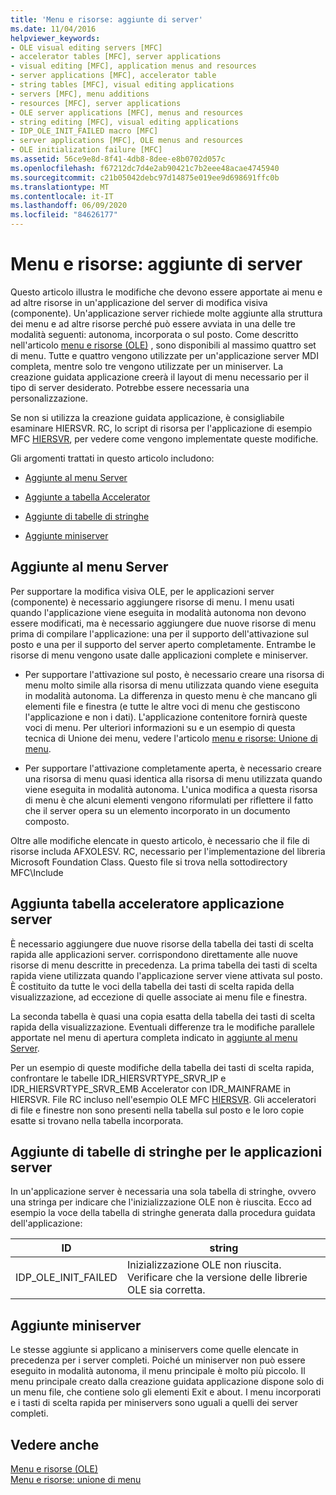 ```yaml
---
title: 'Menu e risorse: aggiunte di server'
ms.date: 11/04/2016
helpviewer_keywords:
- OLE visual editing servers [MFC]
- accelerator tables [MFC], server applications
- visual editing [MFC], application menus and resources
- server applications [MFC], accelerator table
- string tables [MFC], visual editing applications
- servers [MFC], menu additions
- resources [MFC], server applications
- OLE server applications [MFC], menus and resources
- string editing [MFC], visual editing applications
- IDP_OLE_INIT_FAILED macro [MFC]
- server applications [MFC], OLE menus and resources
- OLE initialization failure [MFC]
ms.assetid: 56ce9e8d-8f41-4db8-8dee-e8b0702d057c
ms.openlocfilehash: f67212dc7d4e2ab90421c7b2eee48acae4745940
ms.sourcegitcommit: c21b05042debc97d14875e019ee9d698691ffc0b
ms.translationtype: MT
ms.contentlocale: it-IT
ms.lasthandoff: 06/09/2020
ms.locfileid: "84626177"
---
```

# <a name="menus-and-resources-server-additions"></a>Menu e risorse: aggiunte di server

Questo articolo illustra le modifiche che devono essere apportate ai menu e ad altre risorse in un'applicazione del server di modifica visiva (componente). Un'applicazione server richiede molte aggiunte alla struttura dei menu e ad altre risorse perché può essere avviata in una delle tre modalità seguenti: autonoma, incorporata o sul posto. Come descritto nell'articolo [menu e risorse (OLE)](menus-and-resources-ole.md) , sono disponibili al massimo quattro set di menu. Tutte e quattro vengono utilizzate per un'applicazione server MDI completa, mentre solo tre vengono utilizzate per un miniserver. La creazione guidata applicazione creerà il layout di menu necessario per il tipo di server desiderato. Potrebbe essere necessaria una personalizzazione.

Se non si utilizza la creazione guidata applicazione, è consigliabile esaminare HIERSVR. RC, lo script di risorsa per l'applicazione di esempio MFC [HIERSVR](../overview/visual-cpp-samples.md), per vedere come vengono implementate queste modifiche.

Gli argomenti trattati in questo articolo includono:

- [Aggiunte al menu Server](#_core_server_menu_additions)

- [Aggiunte a tabella Accelerator](#_core_server_application_accelerator_table_additions)

- [Aggiunte di tabelle di stringhe](menus-and-resources-container-additions.md)

- [Aggiunte miniserver](#_core_mini.2d.server_additions)

## <a name="server-menu-additions"></a><a name="_core_server_menu_additions"></a>Aggiunte al menu Server

Per supportare la modifica visiva OLE, per le applicazioni server (componente) è necessario aggiungere risorse di menu. I menu usati quando l'applicazione viene eseguita in modalità autonoma non devono essere modificati, ma è necessario aggiungere due nuove risorse di menu prima di compilare l'applicazione: una per il supporto dell'attivazione sul posto e una per il supporto del server aperto completamente. Entrambe le risorse di menu vengono usate dalle applicazioni complete e miniserver.

- Per supportare l'attivazione sul posto, è necessario creare una risorsa di menu molto simile alla risorsa di menu utilizzata quando viene eseguita in modalità autonoma. La differenza in questo menu è che mancano gli elementi file e finestra (e tutte le altre voci di menu che gestiscono l'applicazione e non i dati). L'applicazione contenitore fornirà queste voci di menu. Per ulteriori informazioni su e un esempio di questa tecnica di Unione dei menu, vedere l'articolo [menu e risorse: Unione di menu](menus-and-resources-menu-merging.md).

- Per supportare l'attivazione completamente aperta, è necessario creare una risorsa di menu quasi identica alla risorsa di menu utilizzata quando viene eseguita in modalità autonoma. L'unica modifica a questa risorsa di menu è che alcuni elementi vengono riformulati per riflettere il fatto che il server opera su un elemento incorporato in un documento composto.

Oltre alle modifiche elencate in questo articolo, è necessario che il file di risorse includa AFXOLESV. RC, necessario per l'implementazione del libreria Microsoft Foundation Class. Questo file si trova nella sottodirectory MFC\Include

## <a name="server-application-accelerator-table-additions"></a><a name="_core_server_application_accelerator_table_additions"></a>Aggiunta tabella acceleratore applicazione server

È necessario aggiungere due nuove risorse della tabella dei tasti di scelta rapida alle applicazioni server. corrispondono direttamente alle nuove risorse di menu descritte in precedenza. La prima tabella dei tasti di scelta rapida viene utilizzata quando l'applicazione server viene attivata sul posto. È costituito da tutte le voci della tabella dei tasti di scelta rapida della visualizzazione, ad eccezione di quelle associate ai menu file e finestra.

La seconda tabella è quasi una copia esatta della tabella dei tasti di scelta rapida della visualizzazione. Eventuali differenze tra le modifiche parallele apportate nel menu di apertura completa indicato in [aggiunte al menu Server](#_core_server_menu_additions).

Per un esempio di queste modifiche della tabella dei tasti di scelta rapida, confrontare le tabelle IDR_HIERSVRTYPE_SRVR_IP e IDR_HIERSVRTYPE_SRVR_EMB Accelerator con IDR_MAINFRAME in HIERSVR. File RC incluso nell'esempio OLE MFC [HIERSVR](../overview/visual-cpp-samples.md). Gli acceleratori di file e finestre non sono presenti nella tabella sul posto e le loro copie esatte si trovano nella tabella incorporata.

## <a name="string-table-additions-for-server-applications"></a><a name="_core_string_table_additions_for_server_applications"></a>Aggiunte di tabelle di stringhe per le applicazioni server

In un'applicazione server è necessaria una sola tabella di stringhe, ovvero una stringa per indicare che l'inizializzazione OLE non è riuscita. Ecco ad esempio la voce della tabella di stringhe generata dalla procedura guidata dell'applicazione:

|ID|string|
|--------|------------|
|IDP_OLE_INIT_FAILED|Inizializzazione OLE non riuscita. Verificare che la versione delle librerie OLE sia corretta.|

## <a name="miniserver-additions"></a><a name="_core_mini.2d.server_additions"></a>Aggiunte miniserver

Le stesse aggiunte si applicano a miniservers come quelle elencate in precedenza per i server completi. Poiché un miniserver non può essere eseguito in modalità autonoma, il menu principale è molto più piccolo. Il menu principale creato dalla creazione guidata applicazione dispone solo di un menu file, che contiene solo gli elementi Exit e about. I menu incorporati e i tasti di scelta rapida per miniservers sono uguali a quelli dei server completi.

## <a name="see-also"></a>Vedere anche

[Menu e risorse (OLE)](menus-and-resources-ole.md)<br/>
[Menu e risorse: unione di menu](menus-and-resources-menu-merging.md)
